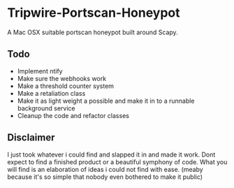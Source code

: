 # Tripwire-Portscan-Honeypot
A Mac OSX suitable portscan honeypot built around Scapy.

## Todo
- Implement ntify
- Make sure the webhooks work
- Make a threshold counter system
- Make a retaliation class
- Make it as light weight a possible and make it in to a runnable background service
- Cleanup the code and refactor classes

## Disclaimer
I just took whatever i could find and slapped it in and made it work. Dont expect to find a finished product or a beautiful symphony of code.
What you will find is an elaboration of ideas i could not find with ease. (meaby because it's so simple that nobody even bothered to make it public)
